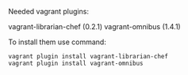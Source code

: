 Needed vagrant plugins:

vagrant-librarian-chef (0.2.1)
vagrant-omnibus (1.4.1)

To install them use command:
```shell
vagrant plugin install vagrant-librarian-chef
vagrant plugin install vagrant-omnibus

